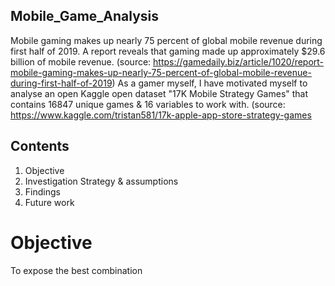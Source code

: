 ## Mobile_Game_Analysis
Mobile gaming makes up nearly 75 percent of global mobile revenue during first half of 2019. A report reveals that gaming made up approximately $29.6 billion of mobile revenue. (source: https://gamedaily.biz/article/1020/report-mobile-gaming-makes-up-nearly-75-percent-of-global-mobile-revenue-during-first-half-of-2019)
As a gamer myself, I have motivated myself to analyse an open Kaggle open dataset "17K Mobile Strategy Games" that contains 16847 unique games & 16 variables to work with. (source: https://www.kaggle.com/tristan581/17k-apple-app-store-strategy-games

## Contents
1. Objective
2. Investigation Strategy & assumptions
3. Findings
4. Future work


# Objective
To expose the best combination 
